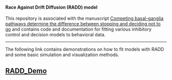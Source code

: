 #### Race Against Drift Diffusion (RADD) model

This repository is associated with the manuscript [Competing basal-ganglia pathways determine the difference between stopping and deciding not to go](http://www.elifesciences.org/content/4/e08723) and contains code and documentation for fitting various inhibitory control and decision models to behavioral data.

---
The following link contains demonstrations on how to fit models with RADD and some basic simulation and visualization methods.

[**RADD_Demo**](http://nbviewer.ipython.org/github/CoAxLab/radd/blob/master/demo/RADD_Demo_Updated.ipynb)
---
